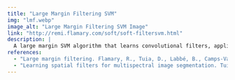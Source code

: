 ```yaml
---
title: "Large Margin Filtering SVM"
img: "lmf.webp"
image_alt: "Large Margin Filtering SVM Image"
link: "http://remi.flamary.com/soft/soft-filtersvm.html"
description: |
  A large margin SVM algorithm that learns convolutional filters, applicable to time series analysis and remote sensing image classification.
references:
  - "Large margin filtering. Flamary, R., Tuia, D., Labbé, B., Camps-Valls, G., Rakotomamonjy, A. IEEE Transactions on Signal Processing 60(2): 648-659, 2012."
  - "Learning spatial filters for multispectral image segmentation. Tuia, D., Camps-Valls, G., Flamary, R., Rakotomamonjy, A. Proceedings of MLSP 2010."
---
```

